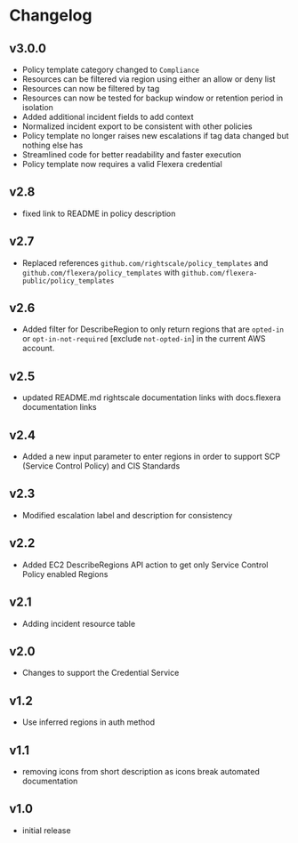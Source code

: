 # Changelog

## v3.0.0

- Policy template category changed to `Compliance`
- Resources can be filtered via region using either an allow or deny list
- Resources can now be filtered by tag
- Resources can now be tested for backup window or retention period in isolation
- Added additional incident fields to add context
- Normalized incident export to be consistent with other policies
- Policy template no longer raises new escalations if tag data changed but nothing else has
- Streamlined code for better readability and faster execution
- Policy template now requires a valid Flexera credential

## v2.8

- fixed link to README in policy description

## v2.7

- Replaced references `github.com/rightscale/policy_templates` and `github.com/flexera/policy_templates` with `github.com/flexera-public/policy_templates`

## v2.6

- Added filter for DescribeRegion to only return regions that are `opted-in` or `opt-in-not-required` [exclude `not-opted-in`] in the current AWS account.

## v2.5

- updated README.md rightscale documentation links with docs.flexera documentation links

## v2.4

- Added a new input parameter to enter regions in order to support SCP (Service Control Policy) and CIS Standards

## v2.3

- Modified escalation label and description for consistency

## v2.2

- Added EC2 DescribeRegions API action to get only Service Control Policy enabled Regions

## v2.1

- Adding incident resource table

## v2.0

- Changes to support the Credential Service

## v1.2

- Use inferred regions in auth method

## v1.1

- removing icons from short description as icons break automated documentation

## v1.0

- initial release
